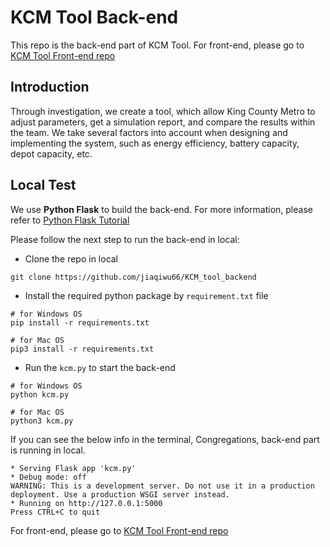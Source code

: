 # KCM Tool Back-end

This repo is the back-end part of KCM Tool. For front-end, please go to [KCM Tool Front-end repo](https://github.com/jiaqiwu66/KCM_tool_frontend)

## Introduction
Through investigation, we create a tool, which allow King County Metro to adjust parameters, get a simulation report, and compare the results within the team. 
We take several factors into account when designing and implementing the system, such as energy efficiency, battery capacity, depot capacity, etc.

## Local Test
We use **Python Flask** to build the back-end.
For more information, please refer to [Python Flask Tutorial](https://flask.palletsprojects.com/en/stable/tutorial/)

Please follow the next step to run the back-end in local:
- Clone the repo in local
```
git clone https://github.com/jiaqiwu66/KCM_tool_backend
```
- Install the required python package by `requirement.txt` file
```
# for Windows OS
pip install -r requirements.txt

# for Mac OS
pip3 install -r requirements.txt
```
- Run the `kcm.py` to start the back-end
```
# for Windows OS
python kcm.py

# for Mac OS
python3 kcm.py
```
If you can see the below info in the terminal, Congregations, back-end part is running in local.
```
* Serving Flask app 'kcm.py'
* Debug mode: off
WARNING: This is a development server. Do not use it in a production deployment. Use a production WSGI server instead.
* Running on http://127.0.0.1:5000
Press CTRL+C to quit
```

For front-end, please go to [KCM Tool Front-end repo](https://github.com/jiaqiwu66/KCM_tool_frontend)
